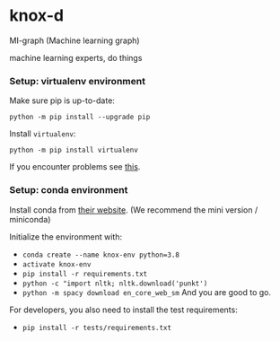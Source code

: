 # knox-d
MI-graph (Machine learning graph)

machine learning experts, do things

### Setup: virtualenv environment
Make sure pip is up-to-date:

`python -m pip install --upgrade pip`

Install `virtualenv`:

`python -m pip install virtualenv`

If you encounter problems see [this](https://packaging.python.org/guides/installing-using-pip-and-virtual-environments/).

### Setup: conda environment
Install conda from [their website](https://docs.anaconda.com/anaconda/install/). (We recommend the mini version / miniconda)

Initialize the environment with:
- `conda create --name knox-env python=3.8`
- `activate knox-env`
- `pip install -r requirements.txt`
- `python -c "import nltk; nltk.download('punkt')`
- `python -m spacy download en_core_web_sm`
And you are good to go.

For developers, you also need to install the test requirements:
- `pip install -r tests/requirements.txt`
